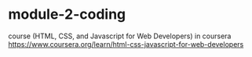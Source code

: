 # module-2-coding
course (HTML, CSS, and Javascript for Web Developers) in coursera \
https://www.coursera.org/learn/html-css-javascript-for-web-developers
